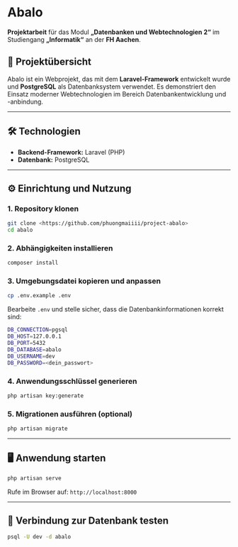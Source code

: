 # Abalo

**Projektarbeit** für das Modul **„Datenbanken und Webtechnologien 2“** im Studiengang **„Informatik“** an der **FH Aachen**.

## 🚀 Projektübersicht

Abalo ist ein Webprojekt, das mit dem **Laravel-Framework** entwickelt wurde und **PostgreSQL** als Datenbanksystem verwendet. Es demonstriert den Einsatz moderner Webtechnologien im Bereich Datenbankentwicklung und -anbindung.

---

## 🛠️ Technologien

- **Backend-Framework:** Laravel (PHP)
- **Datenbank:** PostgreSQL

---

## ⚙️ Einrichtung und Nutzung

### 1. Repository klonen

```bash
git clone <https://github.com/phuongmaiiii/project-abalo>
cd abalo
```

### 2. Abhängigkeiten installieren

```bash
composer install
```
### 3. Umgebungsdatei kopieren und anpassen

```bash
cp .env.example .env
```
Bearbeite `.env` und stelle sicher, dass die Datenbankinformationen korrekt sind:
```bash
DB_CONNECTION=pgsql
DB_HOST=127.0.0.1
DB_PORT=5432
DB_DATABASE=abalo
DB_USERNAME=dev
DB_PASSWORD=<dein_passwort>
```

### 4. Anwendungsschlüssel generieren

```bash
php artisan key:generate
```

### 5. Migrationen ausführen (optional)

```bash
php artisan migrate
```

---

## 🖥️ Anwendung starten

```bash
php artisan serve
```
Rufe im Browser auf: `http://localhost:8000`

---

## 🧪 Verbindung zur Datenbank testen

```bash
psql -U dev -d abalo
```


